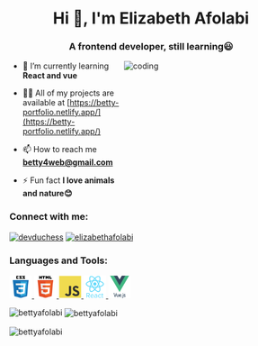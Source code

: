 <h1 align="center">Hi 👋, I'm Elizabeth Afolabi</h1>
<h3 align="center">A frontend developer, still learning😃</h3>

<img align ="right" alt="coding" width="300" height="300" src="https://media.tenor.com/PX1doq1mxnYAAAAM/girl-hacker.gif">


- 🌱 I’m currently learning **React and vue**

- 👨‍💻 All of my projects are available at [https://betty-portfolio.netlify.app/](https://betty-portfolio.netlify.app/)

- 📫 How to reach me **betty4web@gmail.com**

- ⚡ Fun fact **I love animals and nature😊**

<h3 align="left">Connect with me:</h3>
<p align="left">
<a href="https://twitter.com/devduchess" target="blank"><img align="center" src="https://raw.githubusercontent.com/rahuldkjain/github-profile-readme-generator/master/src/images/icons/Social/twitter.svg" alt="devduchess" height="30" width="40" /></a>
<a href="https://linkedin.com/in/elizabethafolabi" target="blank"><img align="center" src="https://raw.githubusercontent.com/rahuldkjain/github-profile-readme-generator/master/src/images/icons/Social/linked-in-alt.svg" alt="elizabethafolabi" height="30" width="40" /></a>
</p>

<h3 align="left">Languages and Tools:</h3>
<p align="left"> <a href="https://www.w3schools.com/css/" target="_blank" rel="noreferrer"> <img src="https://raw.githubusercontent.com/devicons/devicon/master/icons/css3/css3-original-wordmark.svg" alt="css3" width="40" height="40"/> </a> <a href="https://www.w3.org/html/" target="_blank" rel="noreferrer"> <img src="https://raw.githubusercontent.com/devicons/devicon/master/icons/html5/html5-original-wordmark.svg" alt="html5" width="40" height="40"/> </a> <a href="https://developer.mozilla.org/en-US/docs/Web/JavaScript" target="_blank" rel="noreferrer"> <img src="https://raw.githubusercontent.com/devicons/devicon/master/icons/javascript/javascript-original.svg" alt="javascript" width="40" height="40"/> </a> <a href="https://reactjs.org/" target="_blank" rel="noreferrer"> <img src="https://raw.githubusercontent.com/devicons/devicon/master/icons/react/react-original-wordmark.svg" alt="react" width="40" height="40"/> </a> <a href="https://vuejs.org/" target="_blank" rel="noreferrer"> <img src="https://raw.githubusercontent.com/devicons/devicon/master/icons/vuejs/vuejs-original-wordmark.svg" alt="vuejs" width="40" height="40"/> </a> </p>

<p><img align="left" src="https://github-readme-stats.vercel.app/api/top-langs?username=bettyafolabi&show_icons=true&locale=en&layout=compact" alt="bettyafolabi" /></p>

<p>&nbsp;<img align="center" src="https://github-readme-stats.vercel.app/api?username=bettyafolabi&show_icons=true&locale=en" alt="bettyafolabi" /></p>

<p><img align="center" src="https://github-readme-streak-stats.herokuapp.com/?user=bettyafolabi&" alt="bettyafolabi" /></p>
